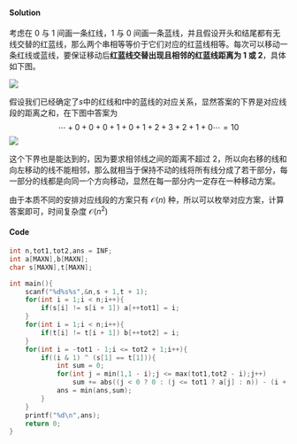 #### Solution
考虑在 $0$ 与 $1$ 间画一条红线，$1$ 与 $0$ 间画一条蓝线，并且假设开头和结尾都有无线交替的红蓝线，那么两个串相等等价于它们对应的红蓝线相等。每次可以移动一条红线或蓝线，要保证移动后**红蓝线交替出现且相邻的红蓝线距离为 $1$ 或 $2$**，具体如下图。

![](https://cdn.luogu.com.cn/upload/image_hosting/7tt5m4hl.png)

假设我们已经确定了$s$中的红线和$t$中的蓝线的对应关系，显然答案的下界是对应线段的距离之和，在下图中答案为
$$
\cdots +0+0+0+1+0+1+2+3+2+1+0\cdots=10
$$
![](https://cdn.luogu.com.cn/upload/image_hosting/czay5i2l.png)

这个下界也是能达到的，因为要求相邻线之间的距离不超过 $2$，所以向右移的线和向左移动的线不能相邻，那么就相当于保持不动的线将所有线分成了若干部分，每一部分的线都是向同一个方向移动，显然在每一部分内一定存在一种移动方案。

由于本质不同的安排对应线段的方案只有 $\mathcal O(n)$ 种，所以可以枚举对应方案，计算答案即可，时间复杂度 $\mathcal O(n^2)$ 
#### Code
```cpp
int n,tot1,tot2,ans = INF;
int a[MAXN],b[MAXN];
char s[MAXN],t[MAXN];

int main(){
    scanf("%d%s%s",&n,s + 1,t + 1);
    for(int i = 1;i < n;i++){
        if(s[i] != s[i + 1]) a[++tot1] = i;
    }
    for(int i = 1;i < n;i++){
        if(t[i] != t[i + 1]) b[++tot2] = i;
    }
    for(int i = -tot1 - 1;i <= tot2 + 1;i++){
        if((i & 1) ^ (s[1] == t[1])){
            int sum = 0;
            for(int j = min(1,1 - i);j <= max(tot1,tot2 - i);j++)
                sum += abs((j < 0 ? 0 : (j <= tot1 ? a[j] : n)) - (i + j < 0 ? 0 : (i + j <= tot2 ? b[i + j] : n)));
            ans = min(ans,sum);
        }
    }
    printf("%d\n",ans);
    return 0;
}
```